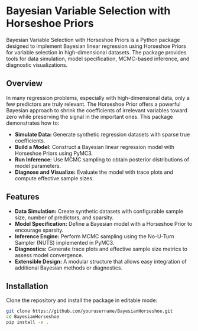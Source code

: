 # Bayesian Variable Selection with Horseshoe Priors

Bayesian Variable Selection with Horseshoe Priors is a Python package designed to implement Bayesian linear regression using Horseshoe Priors for variable selection in high-dimensional datasets. The package provides tools for data simulation, model specification, MCMC-based inference, and diagnostic visualizations.

## Overview

In many regression problems, especially with high-dimensional data, only a few predictors are truly relevant. The Horseshoe Prior offers a powerful Bayesian approach to shrink the coefficients of irrelevant variables toward zero while preserving the signal in the important ones. This package demonstrates how to:

- **Simulate Data:** Generate synthetic regression datasets with sparse true coefficients.
- **Build a Model:** Construct a Bayesian linear regression model with Horseshoe Priors using PyMC3.
- **Run Inference:** Use MCMC sampling to obtain posterior distributions of model parameters.
- **Diagnose and Visualize:** Evaluate the model with trace plots and compute effective sample sizes.

## Features

- **Data Simulation:** Create synthetic datasets with configurable sample size, number of predictors, and sparsity.
- **Model Specification:** Define a Bayesian model with a Horseshoe Prior to encourage sparsity.
- **Inference Engine:** Perform MCMC sampling using the No-U-Turn Sampler (NUTS) implemented in PyMC3.
- **Diagnostics:** Generate trace plots and effective sample size metrics to assess model convergence.
- **Extensible Design:** A modular structure that allows easy integration of additional Bayesian methods or diagnostics.

## Installation

Clone the repository and install the package in editable mode:

```bash
git clone https://github.com/yourusername/BayesianHorseshoe.git
cd BayesianHorseshoe
pip install -e .
